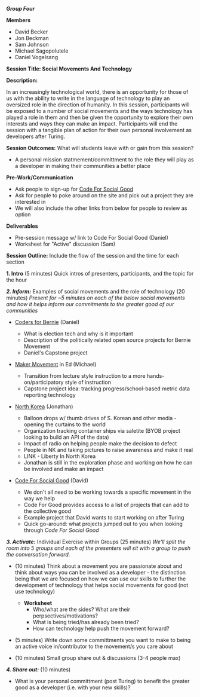 ***Group Four***

**Members**
- David Becker
- Jon Beckman
- Sam Johnson
- Michael Sagopolutele
- Daniel Vogelsang

**Session Title: Social Movements And Technology**

**Description:**

In an increasingly technological world, there is an opportunity for those of us with the ability to write in the language of technology to play an oversized role in the direction of humanity. In this session, participants will be exposed to a number of social movements and the ways technology has played a role in them and then be given the opportunity to explore their own interests and ways they can make an impact. Participants will end the session with a tangible plan of action for their own personal involvement as developers after Turing.

**Session Outcomes:** What will students leave with or gain from this session?
- A personal mission statmement/committment to the role they will play as a developer in making their communities a better place

**Pre-Work/Communication**
- Ask people to sign-up for [Code For Social Good](https://app.code4socialgood.org/) 
- Ask for people to poke around on the site and pick out a project they are interested in
- We will also include the other links from below for people to review as option 

**Deliverables**
- Pre-session message w/ link to Code For Social Good (Daniel)
- Worksheet for "Active" discussion (Sam)

**Session Outline:**  Include the flow of the session and the time for each section

**1. Intro** (5 minutes)
Quick intros of presenters, participants, and the topic for the hour

***2. Inform:*** 
Examples of social movements and the role of technology (20 minutes)
_Present for ~5 minutes on each of the below social movements and how it helps inform our commitments to the greater good of our communities_

- [Coders for Bernie](https://coders.forsanders.com/) (Daniel)
  - What is election tech and why is it important
  - Description of the politically related open source projects for Bernie Movement
  - Daniel's Capstone project
  
- [Maker Movement](https://askatechteacher.com/2015/06/04/the-maker-movement-in-education/) in Ed (Michael)
  - Transition from lecture style instruction to a more hands-on/participatory style of instruction
  - Capstone project idea: tracking progress/school-based metric data reporting technology
  
- [North Korea](https://www.libertyinnorthkorea.org/) (Jonathan)
  - Balloon drops w/ thumb drives of S. Korean and other media - opening the curtains to the world
  - Organization tracking container ships via saletite (BYOB project looking to build an API of the data)
  - Impact of radio on helping people make the decision to defect
  - People in NK and taking pictures to raise awareness and make it real
  - LINK - Liberty In North Korea
  - Jonathan is still in the exploration phase and working on how he can be involved and make an impact
  
- [Code For Social Good](https://app.code4socialgood.org/) (David)
  - We don't all need to be working towards a specific movement in the way we help
  - Code For Good provides access to a list of projects that can add to the collective good
  - Example project that David wants to start working on after Turing
  - Quick go-around: what projects jumped out to you when looking through _Code For Social Good_

***3. Activate:*** 
Individual Exercise within Groups (25 minutes)
_We'll split the room into 5 groups and each of the presenters will sit with a group to push the conversation forward._

- (10 minutes) Think about a movement you are passionate about and think about ways you can be involved as a developer - the distinction being that we are focused on how we can use our skills to further the development of technology that helps social movements for good (not use technology)
  - ****Worksheet****
    - Who/what are the sides? What are their perpsectives/motivations?
    - What is being tried/has already been tried? 
    - How can technology help push the movement forward?

- (5 minutes) Write down some committments you want to make to being an active voice in/contributor to the movement/s you care about

- (10 minutes) Small group share out & discussions (3-4 people max)


***4. Share out:*** (10 minutes)
- What is your personal committment (post Turing) to benefit the greater good as a developer (i.e. with your new skills)? 
